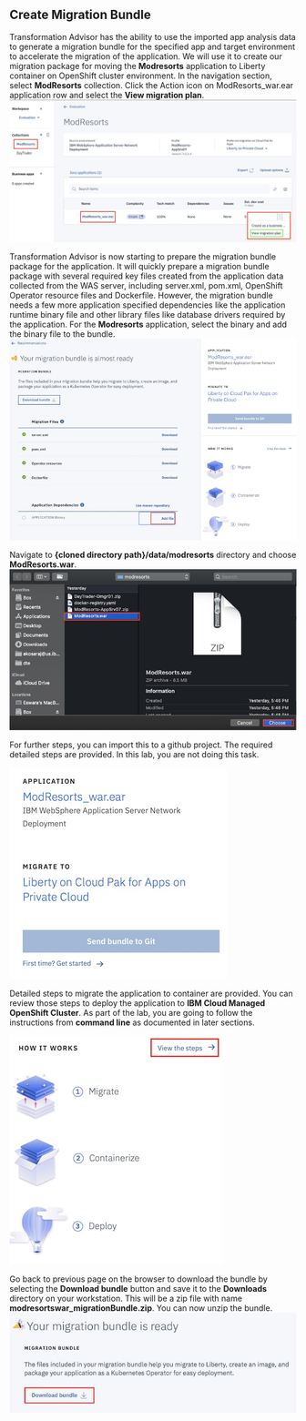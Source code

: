 ## Create Migration Bundle

Transformation Advisor has the ability to use the imported app analysis data to generate a migration bundle for the specified app and target environment to accelerate the migration of the application. We will use it to create our migration package for moving the **Modresorts** application to Liberty container on OpenShift cluster environment. In the navigation section, select **ModResorts** collection. Click the Action icon on ModResorts_war.ear application row and select the **View migration plan**.
![Alt Image Text](images/ta-migrationplan.jpg )

Transformation Advisor is now starting to prepare the migration bundle package for the application. It will quickly prepare a migration bundle package with several required key files created from the application data collected from the WAS server, including server.xml, pom.xml, OpenShift Operator resource files and Dockerfile. However, the migration bundle needs a few more application specified dependencies like the application runtime binary file and other library files like database drivers required by the application.
For the **Modresorts** application, select the binary and add the binary file to the bundle.
![Alt Image Text](images/ta-addbundle.jpg )

Navigate to **{cloned directory path}/data/modresorts** directory and choose **ModResorts.war**.
![Alt Image Text](images/ta-choosebinary.jpg )

For further steps, you can import this to a github project. The required detailed steps are provided. In this lab, you are not doing this task.

![Alt Image Text](images/ta-git.jpg )

Detailed steps to migrate the application to container are provided. You can review those steps to deploy the application to **IBM Cloud Managed OpenShift Cluster**. As part of the lab, you are going to follow the instructions from **command line** as documented in later sections.

![Alt Image Text](images/ta-steps.jpg )

Go back to previous page on the browser to download the bundle by selecting the **Download bundle** button and save it to the **Downloads** directory on your workstation. This will be a zip file with name **modresortswar_migrationBundle.zip**. You can now unzip the bundle.
![Alt Image Text](images/ta-downloadbundle.jpg )
